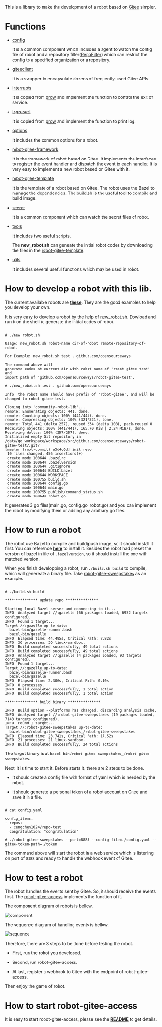This is a library to make the development of a robot based on [Gitee](https://gitee.com) simpler.

# Functions
- [config](https://github.com/opensourceways/community-robot-lib/blob/master/config)

  It is a common component which includes a agent to watch the config file of robot and a repository filter([RepoFilter](https://github.com/opensourceways/community-robot-lib/blob/master/config/repo_filter.go#L9)) which can restrict the config to a specified organization or a repository.

- [giteeclient](https://github.com/opensourceways/community-robot-lib/blob/master/giteeclient)

  It is a swapper to encapsulate dozens of frequently-used Gitee APIs.

- [interrupts](https://github.com/opensourceways/community-robot-lib/blob/master/interrupts)

  It is copied from [prow](https://github.com/kubernetes/test-infra/tree/master/prow/interrupts) and implement the function to control the exit of service.

- [logrusutil](https://github.com/opensourceways/community-robot-lib/blob/master/logrusutil)

  It is copied from [prow](https://github.com/kubernetes/test-infra/tree/master/prow/logrusutil) and implement the function to print log.

- [options](https://github.com/opensourceways/community-robot-lib/blob/master/options)

  It includes the common options for a robot.

- [robot-gitee-framework](https://github.com/opensourceways/community-robot-lib/blob/master/robot-gitee-framework)

  It is the framework of robot based on Gitee. It implements the interfaces to register the event handler and dispatch the event to each handler.
  It is very easy to implement a new robot based on Gitee with it.
  
- [robot-gitee-template](https://github.com/opensourceways/community-robot-lib/blob/master/robot-gitee-template)

  It is the template of a robot based on Gitee. The robot uses the Bazel to manage the dependencies.
  The [build.sh](https://github.com/opensourceways/community-robot-lib/blob/master/robot-gitee-template/build.sh) is the useful tool to compile and build image.

- [secret](https://github.com/opensourceways/community-robot-lib/blob/master/secret)

  It is a common component which can watch the secret files of robot.

- [tools](https://github.com/opensourceways/community-robot-lib/blob/master/tools)

  It includes two useful scripts.

  The **new_robot.sh** can geneate the initial robot codes by downloading the files in the [robot-gitee-template](https://github.com/opensourceways/community-robot-lib/blob/master/robot-gitee-template).

- [utils](https://github.com/opensourceways/community-robot-lib/blob/master/utils)

  It includes several useful functions which may be used in robot.

# How to develop a robot with this lib.
The current available robots are [**these**](https://github.com/opensourceways?q=robot-gitee-&type=public&language=&sort=name). They are the good examples to help you develop your own.

It is very easy to develop a robot by the help of [new_robot.sh](https://github.com/opensourceways/community-robot-lib/blob/master/tools/new_robot.sh).
Dowload and run it on the shell to generate the initial codes of robot.

```shell

# ./new_robot.sh

Usage: new_robot.sh robot-name dir-of-robot remote-repository-of-robot.

For Example: new_robot.sh test . github.com/opensourceways

The command above will
generate codes at current dir with robot name of 'robot-gitee-test' and
import path of 'github.com/opensourceways/robot-gitee-test'.

# ./new_robot.sh test . github.com/opensourceways

Info: the robot name should have prefix of 'robot-gitee', and will be changed to robot-gitee-test.

Cloning into 'community-robot-lib'...
remote: Enumerating objects: 441, done.
remote: Counting objects: 100% (441/441), done.
remote: Compressing objects: 100% (321/321), done.
remote: Total 441 (delta 257), reused 234 (delta 108), pack-reused 0
Receiving objects: 100% (441/441), 165.70 KiB | 2.24 MiB/s, done.
Resolving deltas: 100% (257/257), done.
Initialized empty Git repository in /data/go_workspace/workspace/src/github.com/opensourceways/robot-gitee-test/.git/
[master (root-commit) a5d4c0d] init repo
 10 files changed, 456 insertions(+)
 create mode 100644 .bazelrc
 create mode 100644 .bazelversion
 create mode 100644 .gitignore
 create mode 100644 BUILD.bazel
 create mode 100644 WORKSPACE
 create mode 100755 build.sh
 create mode 100644 config.go
 create mode 100644 main.go
 create mode 100755 publish/command_status.sh
 create mode 100644 robot.go

```

It generates 3 go files(main.go, config.go, robot.go) and you can implement the robot by modifying them or adding any arbitrary go files.

# How to run a robot
The robot use Bazel to compile and build/push image, so it should install it first.
You can reference [**here**](https://docs.bazel.build/versions/main/install.html) to install it.
Besides the robot had preset the version of bazel in file of `.bazelversion`, so it should install the one with matched version.

When you finish developping a robot, run `./build.sh build` to compile, which will genereate a binary file.
Take [robot-gitee-sweepstakes](https://github.com/opensourceways/robot-gitee-sweepstakes) as an example.

```shell

# ./build.sh build

*************** update repo ***************

Starting local Bazel server and connecting to it...
INFO: Analyzed target //:gazelle (66 packages loaded, 6952 targets configured).
INFO: Found 1 target...
Target //:gazelle up-to-date:
  bazel-bin/gazelle-runner.bash
  bazel-bin/gazelle
INFO: Elapsed time: 44.495s, Critical Path: 7.82s
INFO: 36 processes: 36 linux-sandbox.
INFO: Build completed successfully, 49 total actions
INFO: Build completed successfully, 49 total actions
INFO: Analyzed target //:gazelle (4 packages loaded, 93 targets configured).
INFO: Found 1 target...
Target //:gazelle up-to-date:
  bazel-bin/gazelle-runner.bash
  bazel-bin/gazelle
INFO: Elapsed time: 2.306s, Critical Path: 0.10s
INFO: 0 processes.
INFO: Build completed successfully, 1 total action
INFO: Build completed successfully, 1 total action

*************** build binary ***************

INFO: Build option --platforms has changed, discarding analysis cache.
INFO: Analyzed target //:robot-gitee-sweepstakes (19 packages loaded, 7143 targets configured).
INFO: Found 1 target...
Target //:robot-gitee-sweepstakes up-to-date:
  bazel-bin/robot-gitee-sweepstakes_/robot-gitee-sweepstakes
INFO: Elapsed time: 23.741s, Critical Path: 17.52s
INFO: 21 processes: 21 linux-sandbox.
INFO: Build completed successfully, 24 total actions

```

The target binary is at `bazel-bin/robot-gitee-sweepstakes_/robot-gitee-sweepstakes`.

Next, it is time to start it. Before starts it, there are 2 steps to be done.

- It should create a config file with format of yaml which is needed by the robot.

- It should generate a personal token of a robot account on Gitee and save it in a file.

```shell

# cat config.yaml

config_items:
- repos:
  - zengchen1024/repo-test
  congratulation: "congratulation"

# ./robot-gitee-sweepstakes --port=8888 --config-file=./config.yaml --gitee-token-path=./token

```

The command above will start the robot in a web service which is listening on port of `8888` and ready to handle the webhook event of Gitee.

# How to test a robot
The robot handles the events sent by Gitee. So, it should receive the events first. The [robot-gitee-access](https://github.com/opensourceways/robot-gitee-access) implements the function of it.

The component diagram of robots is bellow.

![component](docs/component.svg)

The sequence diagram of handling events is bellow.

![sequence](docs/sequence.svg)

Therefore, there are 3 steps to be done before testing the robot.

- First, run the robot you developed.

- Second, run robot-gitee-access.

- At last, register a webhook to Gitee with the endpoint of robot-gitee-access.

Then enjoy the game of robot.

# How to start robot-gitee-access
It is easy to start robot-gitee-access, please see the [**README**](https://github.com/opensourceways/robot-gitee-access/blob/master/README.md) to get details.
